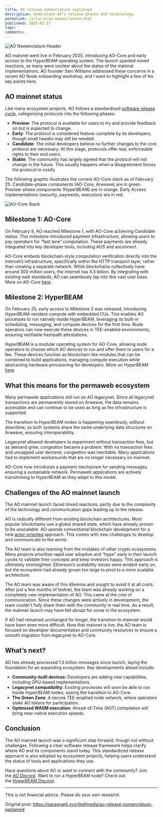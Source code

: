 ```yaml
---
title: AO release nomenclature explained
description: Understand AO’s release phases and terminology.
permalink: /article/ao-nomenclature.html
published: 2025-02-27
tags: 
comments:
---
```


![AO Nomenclature Header](/static/images/ao-nomenclature-header.png)


AO mainnet went live in February 2025, introducing AO-Core and early access to the HyperBEAM operating system. The launch sparked mixed reactions, as many were unclear about the status of the mainnet implementations. AO founder Sam Williams addressed these concerns in a recent AO Node onboarding workshop, and I want to highlight a few of his key points here.

## AO mainnet status

Like many ecosystem projects, AO follows a standardized [software release cycle](https://en.wikipedia.org/wiki/Software_release_life_cycle#Pre-alpha), categorizing protocols into the following phases:

- **Preview**: The protocol is available for users to try and provide feedback on but is expected to change.
- **Early**: The protocol is considered feature-complete by its developers, though small tweaks may still be needed.
- **Candidate**: The initial developers believe no further changes to the core protocol are necessary. At this stage, protocols offer real, enforceable rights to their end users.
- **Stable**: The community has largely agreed that the protocol will not change in the future. This usually happens when a disagreement forces the protocol to ossify.

The following graphic illustrates the current AO-Core stack as of February 25. Candidate-phase components (AO-Core, Arweave) are in green. Preview-phase components (HyperBEAM) are in orange. Early Access implementations (security, payments, execution) are in red.

![AO-Core Stack](/static/images/ao-core-stack.png)

## Milestone 1: AO-Core

On February 9, AO reached Milestone 1, with AO-Core achieving Candidate status. This milestone introduced payment infrastructure, allowing users to pay operators for “fast lane” computation. These payments are already integrated into key developer tools, including AOS and aoconnect.

AO-Core embeds blockchain-style computation verification directly into the internet’s infrastructure, specifically within the HTTP transport layer, rather than creating a separate network. While blockchains collectively have around 300 million users, the internet has 5.5 billion. By integrating with existing web standards, AO can seamlessly tap into this vast user base. More on AO-Core [here](https://mirror.xyz/0x1EE4bE8670E8Bd7E9E2E366F530467030BE4C840/oWaY_b7-uHPwXkxxlNQV79GRcsf2qCxYwNr4fcJHJlI).

## Milestone 2: HyperBEAM

On February 25, early access to Milestone 2 was released, introducing HyperBEAM-resident compute with embedded CUs. This enables AO processes to run natively inside HyperBEAM, leveraging its built-in scheduling, messaging, and compute devices for the first time. Node operators can now execute these devices in TEE-enabled environments, ensuring verifiable hashpath attestations.

HyperBEAM is a modular operating system for AO-Core, allowing node operators to choose which AO devices to run and offer them to users for a fee. These devices function as blockchain-like modules that can be combined to build applications, managing compute execution while abstracting hardware provisioning for developers. More on HyperBEAM [here](https://mirror.xyz/0x1EE4bE8670E8Bd7E9E2E366F530467030BE4C840/ot6Tu0GduY4_kKhoVw9rNPLOPix8DS_Z_3tBPhCK_v0).

## What this means for the permaweb ecosystem

Many permaweb applications still run on AO legacynet. Since all legacynet transactions are permanently stored on Arweave, the data remains accessible and can continue to be used as long as the infrastructure is supported.

The transition to HyperBEAM nodes is happening seamlessly, without downtime, as both systems share the same underlying data structures on Arweave, ensuring interoperability.

Legacynet allowed developers to experiment without transaction fees, but as demand grew, congestion became a problem. With no transaction fees and uncapped user demand, congestion was inevitable. Many applications had to implement workarounds that are no longer necessary on mainnet.

AO-Core now introduces a payment mechanism for sending messages, ensuring a sustainable network. Permaweb applications are actively transitioning to HyperBEAM as they adapt to this model.

## Challenges of the AO mainnet launch

The AO mainnet launch faced mixed reactions, partly due to the complexity of the technology and communication gaps leading up to the release.

AO is radically different from existing blockchain architectures. Most popular blockchains use a global shared state, which have already proven to be unscalable. AO upends conventional blockchain development for a new [actor-oriented](https://en.wikipedia.org/wiki/Actor_model) approach. This comes with new challenges to develop and communicate to the world.

The AO team is also learning from the mistakes of other crypto ecosystems. Many projects prioritize rapid user adoption and “hype” early in their launch cycles to validate their concepts and keep investors happy. This approach is ultimately shortsighted. Ethereum’s scalability issues were evident early on, but the ecosystem had already grown too large to pivot to a more scalable architecture.

The AO team was aware of this dilemma and sought to avoid it at all costs. After just a few months of testnet, the team was already working on a completely new implementation of AO. This came at the cost of communication. Since these changes were actively in development, the team couldn’t fully share them with the community in real time. As a result, the mainnet launch may have felt abrupt for some in the ecosystem.

If AO had remained unchanged for longer, the transition to mainnet would have been even more difficult. Now that mainnet is live, the AO team is focused on developer documentation and community resources to ensure a smooth migration from legacynet to AO-Core.

## What’s next?

AO has already processed 1.5 billion messages since launch, laying the foundation for an expanding ecosystem. Key developments ahead include:

- **Community-built devices:** Developers are adding new capabilities, including GPU-based implementations.
- **Legacynet compatibility**: Existing processes will soon be able to run inside HyperBEAM nodes, easing the transition to AO-Core.
- **The Green Zone**: A secure TEE-enabled node network, where operators stake AO tokens for participation.
- **Optimized WASM execution:** Ahead-of-Time (AOT) compilation will bring near-native execution speeds.

## Conclusion

The AO mainnet launch was a significant step forward, though not without challenges. Following a clear software release framework helps clarify where AO and its components stand today. This standardized release approach is also adopted by ecosystem projects, helping users understand the status of tools and applications they use.

Have questions about AO or want to connect with the community? Join the [AO Discord](https://discord.gg/dYXtHwc9dc). Want to run a HyperBEAM node? Check out the [HyperBEAM Discord](https://discord.gg/CaeanrztFH).

---

This is not financial advice. Please do your own research.

Original post: https://paragraph.xyz/@afmedia/ao-release-nomenclature-explained

